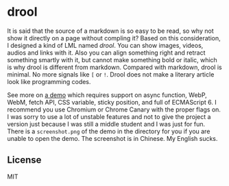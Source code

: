 # drool

It is said that the source of a markdown is so easy to be read, so why not show it directly on a page without compling it? Based on this consideration, I designed a kind of LML named *drool*. You can show images, videos, audios and links with it. Also you can align something right and retract something smartly with it, but cannot make something bold or italic, which is why drool is different from markdown. Compared with markdown, drool is minimal. No more signals like `[` or `!`. Drool does not make a literary article look like programming codes.

See more on [a demo](https://dou4cc.github.io/drool/demo.en.html) which requires support on async function, WebP, WebM, fetch API, CSS variable, sticky position, and full of ECMAScript 6. I recommend you use Chromium or Chrome Canary with the proper flags on. I was sorry to use a lot of unstable features and not to give the project a version just because I was still a middle student and I was just for fun. There is a `screenshot.png` of the demo in the directory for you if you are unable to open the demo. The screenshot is in Chinese. My English sucks.

## License
MIT
